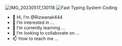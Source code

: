 ![IMG_20230517_130118](https://github.com/Rizwanali444/Rizwanali444/assets/120648247/7c49f17b-196c-472c-9bbd-1b157523f8b8)
![Fast Typing System Coding](https://github.com/Rizwanali444/Rizwanali444/assets/120648247/809f5a85-cb03-4b24-aca4-35c17ae0d0be)
- 👋 Hi, I’m @Rizwanali444
- 👀 I’m interested in ...
- 🌱 I’m currently learning ...
- 💞️ I’m looking to collaborate on ...
- 📫 How to reach me ...

<!---
Rizwanali444/Rizwanali444 is a ✨ special ✨ repository because its `README.md` (this file) appears on your GitHub profile.
You can click the Preview link to take a look at your changes.
--->
